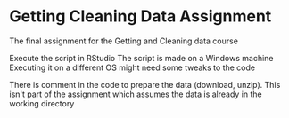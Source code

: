 # Getting Cleaning Data Assignment
The final assignment for the Getting and Cleaning data course

Execute the script in RStudio
The script is made on a Windows machine
Executing it on a different OS might need some tweaks to the code

There is comment in the code to prepare the data (download, unzip). This isn't part of the assignment which assumes 
the data is already in the working directory
